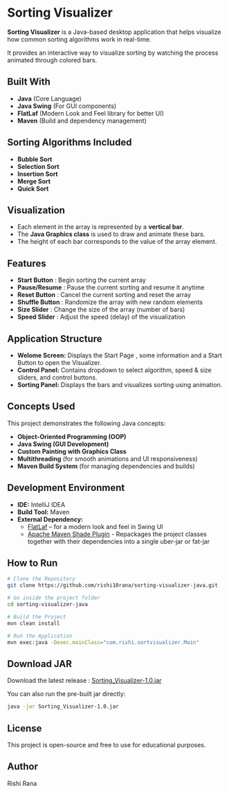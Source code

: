 # Sorting Visualizer

**Sorting Visualizer** is a Java-based desktop application that helps visualize how common sorting algorithms work in real-time.

It provides an interactive way to visualize sorting by watching the process animated through colored bars.

## Built With

- **Java** (Core Language)
- **Java Swing** (For GUI components)
- **FlatLaf** (Modern Look and Feel library for better UI)
- **Maven** (Build and dependency management)

## Sorting Algorithms Included

- **Bubble Sort**
- **Selection Sort**
- **Insertion Sort**
- **Merge Sort**
- **Quick Sort**

## Visualization

- Each element in the array is represented by a **vertical bar**.
- The **Java Graphics class** is used to draw and animate these bars.
- The height of each bar corresponds to the value of the array element.

## Features
- **Start Button** : Begin sorting the current array   
- **Pause/Resume** : Pause the current sorting and resume it anytime   
- **Reset Button** : Cancel the current sorting and reset the array
- **Shuffle Button** : Randomize the array with new random elements
- **Size Slider** : Change the size of the array (number of bars)
- **Speed Slider** :  Adjust the speed (delay) of the visualization

## Application Structure

- **Welome Screen:** Displays the Start Page , some information and a Start Button to open the Visualizer.
- **Control Panel:** Contains dropdown to select algorithm, speed & size sliders, and control buttons.
- **Sorting Panel:** Displays the bars and visualizes sorting using animation.

## Concepts Used

This project demonstrates the following Java concepts:

- **Object-Oriented Programming (OOP)**
- **Java Swing (GUI Development)**
- **Custom Painting with Graphics Class**
- **Multithreading** (for smooth animations and UI responsiveness)
- **Maven Build System** (for managing dependencies and builds)

## Development Environment

- **IDE:** IntelliJ IDEA  
- **Build Tool:** Maven  
- **External Dependency:**  
   - [FlatLaf](https://www.formdev.com/flatlaf/) – for a modern look and feel in Swing UI
   - [Apache Maven Shade Plugin](https://mvnrepository.com/artifact/org.apache.maven.plugins/maven-shade-plugin) - Repackages the project classes together with their dependencies into a single uber-jar or fat-jar
## How to Run

```bash
# Clone the Repository
git clone https://github.com/rishi10rana/sorting-visualizer-java.git

# Go inside the project folder
cd sorting-visualizer-java

# Build the Project
mvn clean install 

# Run the Application
mvn exec:java -Dexec.mainClass="com.rishi.sortvisualizer.Main"
```

## Download JAR
Download the latest release : 
[Sorting_Visualizer-1.0.jar](https://github.com/rishi10rana/sorting-visualizer-java/releases/download/v1.0/Sorting_Visualizer-1.0.jar)

You can also run the pre-built jar directly:

```bash
java -jar Sorting_Visualizer-1.0.jar
```

## License
This project is open-source and free to use for educational purposes.

## Author
Rishi Rana